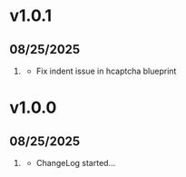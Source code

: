 # v1.0.1
## 08/25/2025

1. [](#bugfix)
    * Fix indent issue in hcaptcha blueprint

# v1.0.0
## 08/25/2025

1. [](#new)
    * ChangeLog started...

